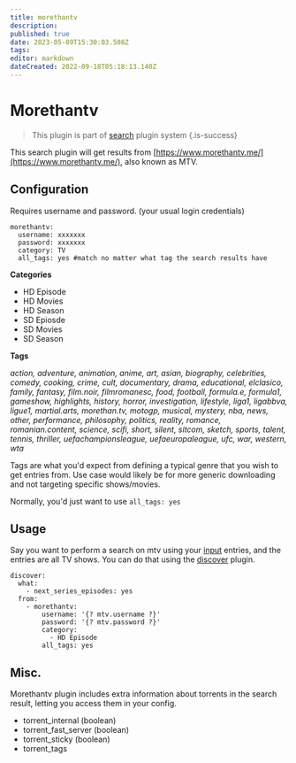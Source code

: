 ```yaml
---
title: morethantv
description: 
published: true
date: 2023-05-09T15:30:03.508Z
tags: 
editor: markdown
dateCreated: 2022-09-18T05:18:13.140Z
---
```


# Morethantv
> This plugin is part of [search](/Plugins/Searches) plugin system
{.is-success}

This search plugin will get results from [https://www.morethantv.me/](https://www.morethantv.me/), also known as MTV.

## Configuration
Requires username and password. (your usual login credentials)
```
morethantv:
  username: xxxxxxx
  password: xxxxxxx
  category: TV
  all_tags: yes #match no matter what tag the search results have
```

**Categories**
- HD Episode
- HD Movies
- HD Season
- SD Epiosde
- SD Movies
- SD Season

**Tags**

*action, adventure, animation, anime, art, asian, biography, celebrities, comedy, cooking, crime, cult, documentary, drama, educational, elclasico, family, fantasy, film.noir, filmromanesc, food, football, formula.e, formula1, gameshow, highlights, history, horror, investigation, lifestyle, liga1, ligabbva, ligue1, martial.arts, morethan.tv, motogp, musical, mystery, nba, news, other, performance, philosophy, politics, reality, romance, romanian.content, science, scifi, short, silent, sitcom, sketch, sports, talent, tennis, thriller, uefachampionsleague, uefaeuropaleague, ufc, war, western, wta*

Tags are what you'd expect from defining a typical genre that you wish to get entries from. Use case would likely be for more generic downloading and not targeting specific shows/movies.

Normally, you'd just want to use `all_tags: yes`

## Usage
Say you want to perform a search on mtv using your [input](/Plugins) entries, and the entries are all TV shows. You can do that using the [discover](/Plugins/discover) plugin.

```
discover:
  what:
    - next_series_episodes: yes
  from:
    - morethantv:
        username: '{? mtv.username ?}'
        password: '{? mtv.password ?}'
        category:
          - HD Episode
        all_tags: yes
```

## Misc.
Morethantv plugin includes extra information about torrents in the search result, letting you access them in your config.

* torrent_internal (boolean)
* torrent_fast_server (boolean)
* torrent_sticky (boolean)
* torrent_tags